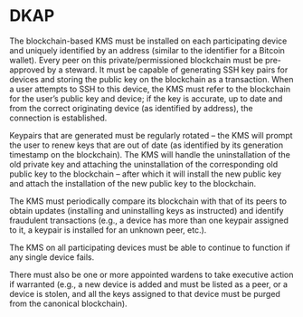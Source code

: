 # DKAP

The blockchain-based KMS must be installed on each participating device and uniquely identified by an address (similar to the identifier for a Bitcoin wallet). Every peer on this private/permissioned blockchain must be pre-approved by a steward. It must be capable of generating SSH key pairs for devices and storing the public key on the blockchain as a transaction. When a user attempts to SSH to this device, the KMS must refer to the blockchain for the user’s public key and device; if the key is accurate, up to date and from the correct originating device (as identified by address), the connection is established. 

Keypairs that are generated must be regularly rotated – the KMS will prompt the user to renew keys that are out of date (as identified by its generation timestamp on the blockchain). The KMS will handle the uninstallation of the old private key and attaching the uninstallation of the corresponding old public key to the blockchain – after which it will install the new public key and attach the installation of the new public key to the blockchain. 

The KMS must periodically compare its blockchain with that of its peers to obtain updates (installing and uninstalling keys as instructed) and identify fraudulent transactions (e.g., a device has more than one keypair assigned to it, a keypair is installed for an unknown peer, etc.). 

The KMS on all participating devices must be able to continue to function if any single device fails. 

There must also be one or more appointed wardens to take executive action if warranted (e.g., a new device is added and must be listed as a peer, or a device is stolen, and all the keys assigned to that device must be purged from the canonical blockchain). 


